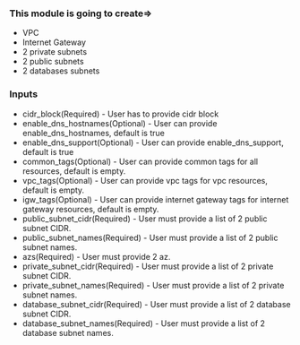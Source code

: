 ### This module is going to create=>

*  VPC
* Internet Gateway
* 2 private subnets
* 2 public subnets
* 2 databases subnets

### Inputs

* cidr_block(Required) - User has to provide cidr block
* enable_dns_hostnames(Optional) - User can provide enable_dns_hostnames, default is true
* enable_dns_support(Optional) - User can provide enable_dns_support, default is true
* common_tags(Optional) - User can provide common tags for all resources, default is empty.
* vpc_tags(Optional) - User can provide vpc tags for vpc resources, default is empty.
* igw_tags(Optional) - User can provide internet gateway tags for internet gateway resources, default is empty.
* public_subnet_cidr(Required) - User must provide a list of 2 public subnet CIDR.
* public_subnet_names(Required) - User must provide a list of 2 public subnet names.
* azs(Required) - User must provide 2 az.
* private_subnet_cidr(Required) - User must provide a list of 2 private subnet CIDR.
* private_subnet_names(Required) - User must provide a list of 2 private subnet names.
* database_subnet_cidr(Required) - User must provide a list of 2 database subnet CIDR.
* database_subnet_names(Required) - User must provide a list of 2 database subnet names.